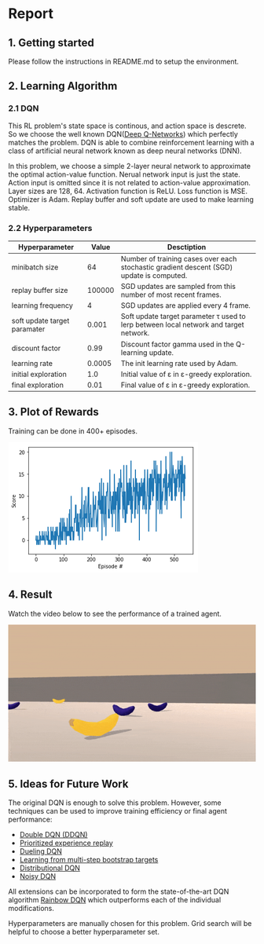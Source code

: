 [//]: # (Image References)

[image1]: https://github.com/GCCFeli/drl_navigation/blob/master/Rewards.png?raw=true "Rewards" 
[image2]: https://github.com/GCCFeli/drl_navigation/blob/master/Navigation.gif?raw=true "Result"  

# Report

## 1. Getting started

Please follow the instructions in README.md to setup the environment.

## 2. Learning Algorithm

### 2.1 DQN

This RL problem's state space is continous, and action space is descrete. So we choose the well known DQN([Deep Q-Networks](https://storage.googleapis.com/deepmind-media/dqn/DQNNaturePaper.pdf "Deep Q-Networks")) which perfectly matches the problem. 
DQN is able to combine reinforcement learning with a class of artificial neural network known as deep neural networks (DNN).

In this problem, we choose a simple 2-layer neural network to approximate the optimal action-value function. Nerual network input is just the state. Action input is omitted since it is not related to action-value approximation. Layer sizes are 128, 64. Activation function is ReLU. Loss function is MSE. Optimizer is Adam. Replay buffer and soft update are used to make learning stable.

### 2.2 Hyperparameters

| Hyperparameter | Value | Desctiption |
| -------------- | ----- | ----------- |
| minibatch size | 64 | Number of training cases over each stochastic gradient descent (SGD) update is computed. |
| replay buffer size | 100000 | SGD updates are sampled from this number of most recent frames. |
| learning frequency | 4 | SGD updates are applied every 4 frame. |
| soft update target paramater | 0.001 | Soft update target parameter  τ used to lerp between local network and target network. |
| discount factor | 0.99 | Discount factor gamma used in the Q-learning update. |
| learning rate | 0.0005 | The init learning rate used by Adam. |
| initial exploration | 1.0 | Initial value of ε in ε-greedy exploration. |
| final exploration | 0.01 | Final value of ε in ε-greedy exploration. |

## 3. Plot of Rewards

Training can be done in 400+ episodes.

![Rewards][image1]

## 4. Result

Watch the video below to see the performance of a trained agent.

![Result][image2]

## 5. Ideas for Future Work

The original DQN is enough to solve this problem. However, some techniques can be used to improve training efficiency or final agent performance:
* [Double DQN (DDQN)](https://arxiv.org/abs/1509.06461 "Double DQN (DDQN)")
* [Prioritized experience replay](https://arxiv.org/abs/1511.05952 "Prioritized experience replay")
* [Dueling DQN](https://arxiv.org/abs/1511.06581 "Dueling DQN")
* [Learning from multi-step bootstrap targets](https://arxiv.org/abs/1602.01783 "Learning from multi-step bootstrap targets")
* [Distributional DQN](https://arxiv.org/abs/1707.06887 "Distributional DQN")
* [Noisy DQN](https://arxiv.org/abs/1706.10295 "Noisy DQN")

All extensions can be incorporated to form the state-of-the-art DQN algorithm [Rainbow DQN](https://arxiv.org/abs/1710.02298 "Rainbow DQN") which outperforms each of the individual modifications.

Hyperparameters are manually chosen for this problem. Grid search will be helpful to choose a better hyperparameter set.
